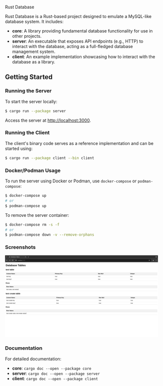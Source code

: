  Rust Database

 Rust Database is a Rust-based project designed to emulate a MySQL-like database system. It includes:

 - **core**: A library providing fundamental database functionality for use in other projects.
 - **server**: An executable that exposes API endpoints (e.g., HTTP) to interact with the database, acting as a full-fledged database management system.
 - **client**: An example implementation showcasing how to interact with the database as a library.

 ## Getting Started

 ### Running the Server

 To start the server locally:

 ```bash
 $ cargo run --package server
 ```

 Access the server at [http://localhost:3000](http://localhost:3000).

 ### Running the Client

 The client's binary code serves as a reference implementation and can be started using:

 ```bash
 $ cargo run --package client --bin client
 ```

 ### Docker/Podman Usage

 To run the server using Docker or Podman, use `docker-compose` or `podman-compose`:

 ```bash
 $ docker-compose up
 # or
 $ podman-compose up
 ```

 To remove the server container:

 ```bash
 $ docker-compose rm -s -f
 # or
 $ podman-compose down -v --remove-orphans
 ```

 ### Screenshots

 ![Webpage Screenshot](server_webpage_screenshot.png)

 ### Documentation

 For detailed documentation:

 - **core**: `cargo doc --open --package core`
 - **server**: `cargo doc --open --package server`
 - **client**: `cargo doc --open --package client`
